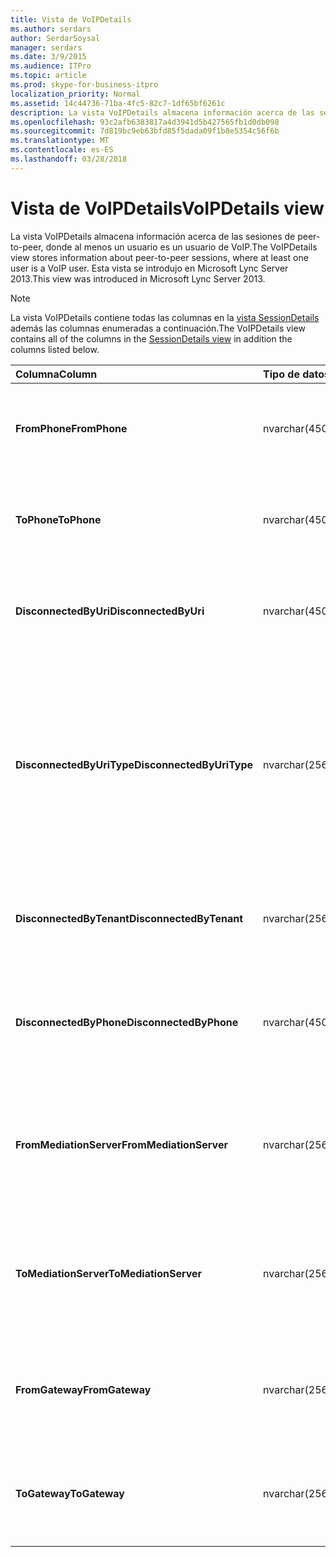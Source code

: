 ```yaml
---
title: Vista de VoIPDetails
ms.author: serdars
author: SerdarSoysal
manager: serdars
ms.date: 3/9/2015
ms.audience: ITPro
ms.topic: article
ms.prod: skype-for-business-itpro
localization_priority: Normal
ms.assetid: 14c44736-71ba-4fc5-82c7-1df65bf6261c
description: La vista VoIPDetails almacena información acerca de las sesiones de peer-to-peer, donde al menos un usuario es un usuario de VoIP. Esta vista se introdujo en Microsoft Lync Server 2013.
ms.openlocfilehash: 93c2afb6383817a4d3941d5b427565fb1d0db098
ms.sourcegitcommit: 7d819bc9eb63bfd85f5dada09f1b8e5354c56f6b
ms.translationtype: MT
ms.contentlocale: es-ES
ms.lasthandoff: 03/28/2018
---
```

# <a name="voipdetails-view"></a><span data-ttu-id="6bc34-104">Vista de VoIPDetails</span><span class="sxs-lookup"><span data-stu-id="6bc34-104">VoIPDetails view</span></span>
 
<span data-ttu-id="6bc34-105">La vista VoIPDetails almacena información acerca de las sesiones de peer-to-peer, donde al menos un usuario es un usuario de VoIP.</span><span class="sxs-lookup"><span data-stu-id="6bc34-105">The VoIPDetails view stores information about peer-to-peer sessions, where at least one user is a VoIP user.</span></span> <span data-ttu-id="6bc34-106">Esta vista se introdujo en Microsoft Lync Server 2013.</span><span class="sxs-lookup"><span data-stu-id="6bc34-106">This view was introduced in Microsoft Lync Server 2013.</span></span>
  
> [!NOTE]
> <span data-ttu-id="6bc34-107">La vista VoIPDetails contiene todas las columnas en la [vista SessionDetails](sessiondetails-0.md) además las columnas enumeradas a continuación.</span><span class="sxs-lookup"><span data-stu-id="6bc34-107">The VoIPDetails view contains all of the columns in the [SessionDetails view](sessiondetails-0.md) in addition the columns listed below.</span></span>
  
|<span data-ttu-id="6bc34-108">**Columna**</span><span class="sxs-lookup"><span data-stu-id="6bc34-108">**Column**</span></span>|<span data-ttu-id="6bc34-109">**Tipo de datos**</span><span class="sxs-lookup"><span data-stu-id="6bc34-109">**Data Type**</span></span>|<span data-ttu-id="6bc34-110">**Detalles**</span><span class="sxs-lookup"><span data-stu-id="6bc34-110">**Details**</span></span>|
|:-----|:-----|:-----|
|<span data-ttu-id="6bc34-111">**FromPhone**</span><span class="sxs-lookup"><span data-stu-id="6bc34-111">**FromPhone**</span></span> <br/> |<span data-ttu-id="6bc34-112">nvarchar(450)</span><span class="sxs-lookup"><span data-stu-id="6bc34-112">nvarchar(450)</span></span>  <br/> |<span data-ttu-id="6bc34-113">Teléfono URI del usuario que inició la sesión.</span><span class="sxs-lookup"><span data-stu-id="6bc34-113">Phone URI of the user who started the session.</span></span>  <br/> |
|<span data-ttu-id="6bc34-114">**ToPhone**</span><span class="sxs-lookup"><span data-stu-id="6bc34-114">**ToPhone**</span></span> <br/> |<span data-ttu-id="6bc34-115">nvarchar(450)</span><span class="sxs-lookup"><span data-stu-id="6bc34-115">nvarchar(450)</span></span>  <br/> |<span data-ttu-id="6bc34-116">URI del usuario que ha unido a la sesión del teléfono.</span><span class="sxs-lookup"><span data-stu-id="6bc34-116">Phone URI of the user who joined the session.</span></span>  <br/> |
|<span data-ttu-id="6bc34-117">**DisconnectedByUri**</span><span class="sxs-lookup"><span data-stu-id="6bc34-117">**DisconnectedByUri**</span></span> <br/> |<span data-ttu-id="6bc34-118">nvarchar(450)</span><span class="sxs-lookup"><span data-stu-id="6bc34-118">nvarchar(450)</span></span>  <br/> |<span data-ttu-id="6bc34-119">URI del usuario que se ha desconectado la sesión.</span><span class="sxs-lookup"><span data-stu-id="6bc34-119">URI of the user who disconnected the session.</span></span>  <br/> |
|<span data-ttu-id="6bc34-120">**DisconnectedByUriType**</span><span class="sxs-lookup"><span data-stu-id="6bc34-120">**DisconnectedByUriType**</span></span> <br/> |<span data-ttu-id="6bc34-121">nvarchar(256)</span><span class="sxs-lookup"><span data-stu-id="6bc34-121">nvarchar(256)</span></span>  <br/> |<span data-ttu-id="6bc34-122">Tipo de URI del usuario que se ha desconectado la sesión.</span><span class="sxs-lookup"><span data-stu-id="6bc34-122">Type of URI of the user who disconnected the session.</span></span> <span data-ttu-id="6bc34-123">Consulte la [tabla de UriTypes](uritypes.md) para obtener más información.</span><span class="sxs-lookup"><span data-stu-id="6bc34-123">See the [UriTypes table](uritypes.md) for more information.</span></span> <br/> |
|<span data-ttu-id="6bc34-124">**DisconnectedByTenant**</span><span class="sxs-lookup"><span data-stu-id="6bc34-124">**DisconnectedByTenant**</span></span> <br/> |<span data-ttu-id="6bc34-125">nvarchar(256)</span><span class="sxs-lookup"><span data-stu-id="6bc34-125">nvarchar(256)</span></span>  <br/> |<span data-ttu-id="6bc34-126">Inquilinos del usuario que ha desconectado la sesión.</span><span class="sxs-lookup"><span data-stu-id="6bc34-126">Tenant of the user who disconnected the session.</span></span>  <br/> |
|<span data-ttu-id="6bc34-127">**DisconnectedByPhone**</span><span class="sxs-lookup"><span data-stu-id="6bc34-127">**DisconnectedByPhone**</span></span> <br/> |<span data-ttu-id="6bc34-128">nvarchar(450)</span><span class="sxs-lookup"><span data-stu-id="6bc34-128">nvarchar(450)</span></span>  <br/> |<span data-ttu-id="6bc34-129">URI del usuario que se ha desconectado la sesión del teléfono.</span><span class="sxs-lookup"><span data-stu-id="6bc34-129">Phone URI of the user who disconnected the session.</span></span>  <br/> |
|<span data-ttu-id="6bc34-130">**FromMediationServer**</span><span class="sxs-lookup"><span data-stu-id="6bc34-130">**FromMediationServer**</span></span> <br/> |<span data-ttu-id="6bc34-131">nvarchar(256)</span><span class="sxs-lookup"><span data-stu-id="6bc34-131">nvarchar(256)</span></span>  <br/> |<span data-ttu-id="6bc34-132">Servidor de mediación utilizado por el usuario que inició la sesión.</span><span class="sxs-lookup"><span data-stu-id="6bc34-132">Mediation Server used by the user who started the session.</span></span>  <br/> |
|<span data-ttu-id="6bc34-133">**ToMediationServer**</span><span class="sxs-lookup"><span data-stu-id="6bc34-133">**ToMediationServer**</span></span> <br/> |<span data-ttu-id="6bc34-134">nvarchar(256)</span><span class="sxs-lookup"><span data-stu-id="6bc34-134">nvarchar(256)</span></span>  <br/> |<span data-ttu-id="6bc34-135">Servidor de mediación utilizado por el usuario al que se unió a la sesión.</span><span class="sxs-lookup"><span data-stu-id="6bc34-135">Mediation Server used by the user who joined the session.</span></span>  <br/> |
|<span data-ttu-id="6bc34-136">**FromGateway**</span><span class="sxs-lookup"><span data-stu-id="6bc34-136">**FromGateway**</span></span> <br/> |<span data-ttu-id="6bc34-137">nvarchar(256)</span><span class="sxs-lookup"><span data-stu-id="6bc34-137">nvarchar(256)</span></span>  <br/> |<span data-ttu-id="6bc34-138">Puerta de enlace utilizada por el usuario que inició la sesión.</span><span class="sxs-lookup"><span data-stu-id="6bc34-138">Gateway used by the user who started the session.</span></span>  <br/> |
|<span data-ttu-id="6bc34-139">**ToGateway**</span><span class="sxs-lookup"><span data-stu-id="6bc34-139">**ToGateway**</span></span> <br/> |<span data-ttu-id="6bc34-140">nvarchar(256)</span><span class="sxs-lookup"><span data-stu-id="6bc34-140">nvarchar(256)</span></span>  <br/> |<span data-ttu-id="6bc34-141">Puerta de enlace utilizada por el usuario al que se unió a la sesión.</span><span class="sxs-lookup"><span data-stu-id="6bc34-141">Gateway used by the user who joined the session.</span></span>  <br/> |
   

